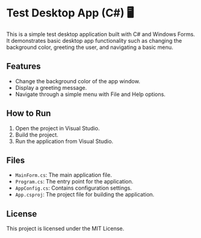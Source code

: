 
# Test Desktop App (C#) 🖥️

This is a simple test desktop application built with C# and Windows Forms. It demonstrates basic desktop app functionality such as changing the background color, greeting the user, and navigating a basic menu.

## Features

- Change the background color of the app window.
- Display a greeting message.
- Navigate through a simple menu with File and Help options.

## How to Run

1. Open the project in Visual Studio.
2. Build the project.
3. Run the application from Visual Studio.

## Files

- `MainForm.cs`: The main application file.
- `Program.cs`: The entry point for the application.
- `AppConfig.cs`: Contains configuration settings.
- `App.csproj`: The project file for building the application.

## License

This project is licensed under the MIT License.
